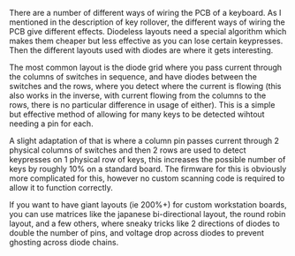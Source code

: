 There are a number of different ways of wiring the PCB of a keyboard. As I mentioned in the description of key rollover, the different ways of wiring the PCB give different effects. Diodeless layouts need a special algorithm which makes them cheaper but less effective as you can lose certain keypresses. Then the different layouts used with diodes are where it gets interesting.

The most common layout is the diode grid where you pass current through the columns of switches in sequence, and have diodes between the switches and the rows, where you detect where the current is flowing (this also works in the inverse, with current flowing from the columns to the rows, there is no particular difference in usage of either). This is a simple but effective method of allowing for many keys to be detected wihtout needing a pin for each.

A slight adaptation of that is where a column pin passes current through 2 physical columns of switches and then 2 rows are used to detect keypresses on 1 physical row of keys, this increases the possible number of keys by roughly 10% on a standard board. The firmware for this is obviously more complicated for this, however no custom scanning code is required to allow it to function correctly.

If you want to have giant layouts (ie 200%+) for custom workstation boards, you can use matrices like the japanese bi-directional layout, the round robin layout, and a few others, where sneaky tricks like 2 directions of diodes to double the number of pins, and voltage drop across diodes to prevent ghosting across diode chains.